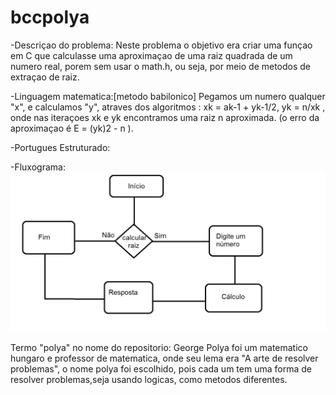 # bccpolya


-Descriçao do problema: Neste problema o objetivo era criar uma funçao em C que calculasse uma aproximaçao de uma raiz quadrada de um numero real, porem sem usar o math.h, ou seja, por meio de metodos de extraçao de raiz.


-Linguagem matematica:[metodo babilonico] Pegamos um numero qualquer "x", e calculamos "y", atraves dos algoritmos : xk = ak-1 + yk-1/2, yk = n/xk , onde nas iteraçoes xk e yk encontramos uma raiz n aproximada. (o erro da aproximaçao é E = (yk)2 - n  ).


-Portugues Estruturado:


-Fluxograma:
![Fluxograma](/fluxograma.png)


Termo "polya" no nome do repositorio: George Polya foi um matematico hungaro e professor de matematica, onde seu lema era "A arte de resolver problemas", o nome polya foi escolhido, pois cada um tem uma forma de resolver problemas,seja usando logicas, como metodos diferentes.

